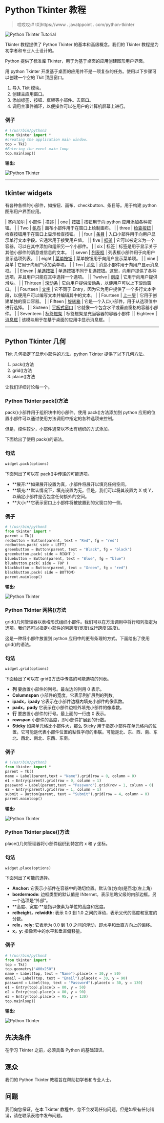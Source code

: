 # Python Tkinter 教程

> 哎哎哎:# t0]https://www . javatppoint . com/python-tkinter

![Python Tkinter Tutorial](img/31ec2656835e3b7cfb8a27dbf4cb35d4.png)

Tkinter 教程提供了 Python Tkinter 的基本和高级概念。我们的 Tkinter 教程是为初学者和专业人士设计的。

Python 提供了标准库 Tkinter，用于为基于桌面的应用创建图形用户界面。

用 python Tkinter 开发基于桌面的应用并不是一项复杂的任务。使用以下步骤可以创建一个空的 Tkit 顶层窗口。

1.  导入 Tkit 模块。
2.  创建主应用窗口。
3.  添加标签、按钮、框架等小部件。去窗口。
4.  调用主事件循环，以便操作可以在用户的计算机屏幕上进行。

### 例子

```py
# !/usr/bin/python3
from tkinter import *
#creating the application main window. 
top = Tk()
#Entering the event main loop
top.mainloop()

```

**输出:**

![Python Tkinter](img/bdd961c6e03f935170ec25c1aa253d4f.png)

* * *

## tkinter widgets

有各种各样的小部件，如按钮、画布、checkbutton、条目等。用于构建 python 图形用户界面应用。

| 塞内加尔 | 小部件 | 描述 |
| one | [按钮](python-tkinter-button) | 按钮用于向 python 应用添加各种按钮。 |
| Two | [帆布](python-tkinter-canvas) | 画布小部件用于在窗口上绘制画布。 |
| three | [检查按钮](python-tkinter-checkbutton) | 检查按钮用于在窗口上显示检查按钮。 |
| four | [条目](python-tkinter-entry) | 入口小部件用于向用户显示单行文本字段。它通常用于接受用户值。 |
| five | [框架](python-tkinter-frame) | 它可以被定义为一个容器，可以在其中添加和组织另一个小部件。 |
| six | 标签 | 标签是用于显示关于其他小部件的消息或信息的文本。 |
| seven | [列表框](python-tkinter-listbox) | 列表框小部件用于向用户显示选项列表。 |
| eight | [菜单按钮](python-tkinter-menubutton) | 菜单按钮用于向用户显示菜单项。 |
| nine | 菜单 | 它用于向用户添加菜单项。 |
| Ten | [消息](python-tkinter-message) | 消息小部件用于向用户显示消息框。 |
| Eleven | [单选按钮](python-tkinter-radiobutton) | 单选按钮不同于复选按钮。这里，向用户提供了各种选项，并且用户只能在其中选择一个选项。 |
| Twelve | [刻度](python-tkinter-scale) | 它用于向用户提供滑块。 |
| Thirteen | [滚动条](python-tkinter-scrollbar) | 它向用户提供滚动条，以便用户可以上下滚动窗口。 |
| Fourteen | [文字](python-tkinter-text) | 它不同于 Entry，因为它为用户提供了一个多行文本字段，以便用户可以编写文本并编辑其中的文本。 |
| Fourteen | [上一层](python-tkinter-toplevel) | 它用于创建单独的窗口容器。 |
| Fifteen | [旋转箱](python-tkinter-spinbox) | 它是一个入口小部件，用于从选项值中进行选择。 |
| Sixteen | [平板式窗口](python-tkinter-panedwindow) | 它就像一个包含水平或垂直窗格的容器小部件。 |
| Seventeen | [标签框架](python-tkinter-labelframe) | 标签框架是充当容器的容器小部件 |
| Eighteen | [消息框](python-tkinter-messagebox) | 该模块用于在基于桌面的应用中显示消息框。 |

* * *

## Python Tkinter 几何

Tkit 几何指定了显示小部件的方法。python Tkinter 提供了以下几何方法。

1.  pack()方法
2.  grid()方法
3.  place()方法

让我们详细讨论每一个。

### Python Tkinter pack()方法

pack()小部件用于组织块中的小部件。使用 pack()方法添加到 python 应用的位置小部件可以通过使用方法调用中指定的各种选项来控制。

但是，控件较少，小部件通常以不太有组织的方式添加。

下面给出了使用 pack()的语法。

### 句法

```py
widget.pack(options)

```

下面列出了可以在 pack()中传递的可能选项。

*   **展开:**如果展开设置为真，小部件将展开以填充任何空间。
*   **填充:**默认情况下，填充设置为无。但是，我们可以将其设置为 X 或 Y，以确定小部件是否包含任何额外的空间。
*   **大小:**它表示窗口上小部件将被放置到的父窗口的一侧。

### 例子

```py
# !/usr/bin/python3
from tkinter import *
parent = Tk()
redbutton = Button(parent, text = "Red", fg = "red")
redbutton.pack( side = LEFT)
greenbutton = Button(parent, text = "Black", fg = "black")
greenbutton.pack( side = RIGHT )
bluebutton = Button(parent, text = "Blue", fg = "blue")
bluebutton.pack( side = TOP )
blackbutton = Button(parent, text = "Green", fg = "red")
blackbutton.pack( side = BOTTOM)
parent.mainloop()

```

**输出:**

![Python Tkinter](img/a86a5f226e7aba3bddb36ca69173291e.png)

### Python Tkinter 网格()方法

grid()几何管理器以表格形式组织小部件。我们可以在方法调用中将行和列指定为选项。我们还可以指定小部件的列跨度(宽度)或行跨度(高度)。

这是一种将小部件放置到 python 应用中的更有条理的方式。下面给出了使用 grid()的语法。

### 句法

```py
widget.grid(options)

```

下面给出了可以在 grid()方法中传递的可能选项的列表。

*   **列**
    要放置小部件的列号。最左边的列用 0 表示。
*   **Columnspan**
    小部件的宽度。它表示列扩展到的列数。
*   **ipadx，ipady**
    它表示在小部件边框内填充小部件的像素数。
*   **padx，pady**
    它表示在小部件边框外填充小部件的像素数。
*   **行**
    要放置小部件的行号。最上面的一行由 0 表示。
*   **rowspan**
    小部件的高度，即小部件扩展到的行数。
*   **Sticky**
    如果单元格比小部件大，那么 Sticky 用于指定小部件在单元格内的位置。它可能是代表小部件位置的粘性字母的串联。可能是北、东、西、南、东北、西北、南北、东西、东南。

### 例子

```py
# !/usr/bin/python3
from tkinter import *
parent = Tk()
name = Label(parent,text = "Name").grid(row = 0, column = 0)
e1 = Entry(parent).grid(row = 0, column = 1)
password = Label(parent,text = "Password").grid(row = 1, column = 0)
e2 = Entry(parent).grid(row = 1, column = 1)
submit = Button(parent, text = "Submit").grid(row = 4, column = 0)
parent.mainloop()

```

**输出:**

![Python Tkinter](img/85f35d3162f23586e7094e66e7529427.png)

### Python Tkinter place()方法

place()几何管理器将小部件组织到特定的 x 和 y 坐标。

### 句法

```py
widget.place(options)

```

下面列出了可能的选择。

*   **Anchor:** 它表示小部件在容器中的确切位置。默认值(方向)是西北(左上角)
*   **bordermode:** 边框类型的默认值是 INternet，表示忽略父级的内部边框。另一个选项是“外部”。
*   **高度、宽度:**是指以像素为单位的高度和宽度。
*   **relheight，relwidth:** 表示 0.0 到 1.0 之间的浮动，表示父代的高度和宽度的分数。
*   **relx，rely:** 它表示为 0.0 到 1.0 之间的浮动，即水平和垂直方向上的偏移。
*   **x，y:** 指像素中的水平和垂直偏移量。

### 例子

```py
# !/usr/bin/python3
from tkinter import *
top = Tk()
top.geometry("400x250")
name = Label(top, text = "Name").place(x = 30,y = 50)
email = Label(top, text = "Email").place(x = 30, y = 90)
password = Label(top, text = "Password").place(x = 30, y = 130)
e1 = Entry(top).place(x = 80, y = 50)
e2 = Entry(top).place(x = 80, y = 90)
e3 = Entry(top).place(x = 95, y = 130)
top.mainloop()

```

**输出:**

![Python Tkinter](img/d918ebfa90344b25e1eb8defaee4ef80.png)

## 先决条件

在学习 Tkinter 之前，必须具备 Python 的基础知识。

## 观众

我们的 Python Tkinter 教程旨在帮助初学者和专业人士。

## 问题

我们向您保证，在本 Tkinter 教程中，您不会发现任何问题。但是如果有任何错误，请在联系表格中发布问题。